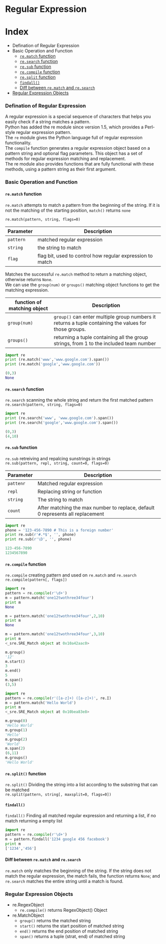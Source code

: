 Regular Expression
===

Index
===

* Defination of Regular Expression
* Basic Operation and Function
  * [`re.match` function](#rematch-function)
  * [`re.search` function](#research-function)
  * [`re.sub` function](#resub-function)
  * [`re.compile` function](#recompile-function)
  * [`re.split` function](#resplit-function)
  * [`findall()`](#findall)
  * [Diff between `re.match` and `re.search`](#diff-between-rematch-and-research)
* [Regular Expression Objects](#regular-expression-objects)

### Defination of Regular Expression
A regular expression is a special sequence of characters that helps you easily check if a string matches a pattern.</br>
Python has added the re module since version 1.5, which provides a Perl-style regular expression pattern.</br>
The `re` module gives the Python language full of regular expression functionality.</br>
The `compile` function generates a regular expression object based on a pattern string and optional flag parameters. This object has a set of methods for regular expression matching and replacement.</br>
The re module also provides functions that are fully functional with these methods, using a pattern string as their first argument.

### Basic Operation and Function
#### `re.match` function
`re.match` attempts to match a pattern from the beginning of the string. If it is not the matching of the starting position, `match()` returns `none`</br>

`re.match(pattern, string, flags=0)`

|<center>Parameter</center>|<center>Description</center>|
|----------        |------------         |
| `pattern`        |matched regular expression|
| `string`         |the string to match|
| `flag`           |flag bit, used to control how regular expression to match|

Matches the successful `re.match` method to return a matching object, otherwise returns `None`.</br>
We can use the `group(num)` or `groups()` matching object functions to get the matching expression.
</br>

|<center>function of matching object</center>|<center>Description</center>|
|----------        |--------------        |
|`group(num)`      |`group()` can enter multiple group numbers it returns a tuple containing the values for those groups.|
|`groups()`        |returning a tuple containing all the group strings, from 1 to the included team number|

```python
import re
print (re.match('www','www.google.com').span())
print (re.match('google','www.google.com'))

(0,3)
None
```
#### `re.search` function
`re.search` scanning the whole string and return the first matched pattern
`re.search(pattern, string, flags=0)`

```python
import re
print (re.search('www', 'www.google.com').span())
print (re.search('google','www.google.com').span())

(0,3)
(4,10)
```

#### `re.sub` function
`re.sub` retreiving and repalcing sunstrings in strings</br>
`re.sub(pattern, repl, string, count=0, flags=0)`

|<center>Parameter</center>|<center>Description</center>|
|-------------             |---------                   |
|`pattenr`                 |Matched regular expression  |
|`repl`                    |Replacing string or function|
|`string`                  |The string to match         |
|`count`                   |After matching the max number to replace, default 0 represents all replacement|

```python
import re
phone = '123-456-7890 # This is a foreign number'
print re.sub(r'#.*$', '', phone)
print re.sub(r'\D', '', phone)

123-456-7890
1234567890
```
#### `re.compile` function
`re.compile` creating pattern and used on `re.match` and `re.search`</br>
`re.compile(pattern[, flags])`
```python
import re
pattern = re.compile(r'\d+')
m = pattern.match('one12twothree34four')
print m
None

m = pattern.match('one12twothree34four',2,10)
print m
None

m = pattern.match('one12twothree34four',3,10)
print m
<_sre.SRE_Match object at 0x10a42aac0>

m.group()
'12'
m.start()
3
m.end()
5
m.span()
(3,5)
```
```python
import re
pattern = re.compile(r'([a-z]+) ([a-z]+)', re.I)
m = pattern.match('Hello World')
print m
<_sre.SRE_Match object at 0x10bea83e8>

m.group(0)
'Hello World'
m.group(1)
'Hello'
m.group(2)
'World'
m.span(2)
(6,11)
m.groups()
'Hello World'
```
#### `re.split()` function
`re.split()` Dividing the string into a list according to the substring that can be matched</br>
`re.split(pattern, string[, maxsplit=0, flags=0])`
#### `findall()`
`findall()` Finding all matched regular expression and returning a list, if no match returning a empty list
```python
import re
pattern = re.compile(r'\d+')
m = pattern.findall('1234 google 456 facebook')
print m
['1234','456']
```
#### Diff between `re.match` and `re.search`
`re.match` only matches the beginning of the string. If the string does not match the regular expression, the match fails, the function returns `None`; and `re.search` matches the entire string until a match is found.

### Regular Expression Objects
* re.RegexObject
  * `re.compile()` returns RegexObject() Object
* re.MatchObject
  * `group()` returns the matched string
  * `start()` returns the start position of matched string
  * `end()`   returns the end position of matched string
  * `span()`  returns a tuple (strat, end) of matched string








